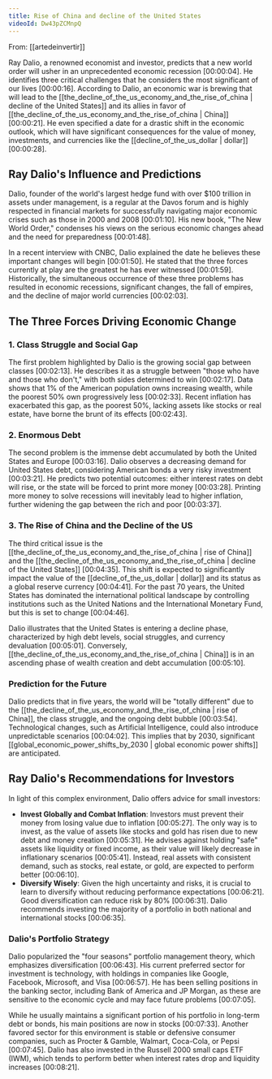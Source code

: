 ```yaml
---
title: Rise of China and decline of the United States
videoId: Dw43pZCMnpQ
---
```


From: [[artedeinvertir]] <br/> 

Ray Dalio, a renowned economist and investor, predicts that a new world order will usher in an unprecedented economic recession <a class="yt-timestamp" data-t="00:00:04">[00:00:04]</a>. He identifies three critical challenges that he considers the most significant of our lives <a class="yt-timestamp" data-t="00:00:16">[00:00:16]</a>. According to Dalio, an economic war is brewing that will lead to the [[the_decline_of_the_us_economy_and_the_rise_of_china | decline of the United States]] and its allies in favor of [[the_decline_of_the_us_economy_and_the_rise_of_china | China]] <a class="yt-timestamp" data-t="00:00:21">[00:00:21]</a>. He even specified a date for a drastic shift in the economic outlook, which will have significant consequences for the value of money, investments, and currencies like the [[decline_of_the_us_dollar | dollar]] <a class="yt-timestamp" data-t="00:00:28">[00:00:28]</a>.

## Ray Dalio's Influence and Predictions
Dalio, founder of the world's largest hedge fund with over $100 trillion in assets under management, is a regular at the Davos forum and is highly respected in financial markets for successfully navigating major economic crises such as those in 2000 and 2008 <a class="yt-timestamp" data-t="00:01:10">[00:01:10]</a>. His new book, "The New World Order," condenses his views on the serious economic changes ahead and the need for preparedness <a class="yt-timestamp" data-t="00:01:48">[00:01:48]</a>.

In a recent interview with CNBC, Dalio explained the date he believes these important changes will begin <a class="yt-timestamp" data-t="00:01:50">[00:01:50]</a>. He stated that the three forces currently at play are the greatest he has ever witnessed <a class="yt-timestamp" data-t="00:01:59">[00:01:59]</a>. Historically, the simultaneous occurrence of these three problems has resulted in economic recessions, significant changes, the fall of empires, and the decline of major world currencies <a class="yt-timestamp" data-t="00:02:03">[00:02:03]</a>.

## The Three Forces Driving Economic Change

### 1. Class Struggle and Social Gap
The first problem highlighted by Dalio is the growing social gap between classes <a class="yt-timestamp" data-t="00:02:13">[00:02:13]</a>. He describes it as a struggle between "those who have and those who don't," with both sides determined to win <a class="yt-timestamp" data-t="00:02:17">[00:02:17]</a>. Data shows that 1% of the American population owns increasing wealth, while the poorest 50% own progressively less <a class="yt-timestamp" data-t="00:02:33">[00:02:33]</a>. Recent inflation has exacerbated this gap, as the poorest 50%, lacking assets like stocks or real estate, have borne the brunt of its effects <a class="yt-timestamp" data-t="00:02:43">[00:02:43]</a>.

### 2. Enormous Debt
The second problem is the immense debt accumulated by both the United States and Europe <a class="yt-timestamp" data-t="00:03:16">[00:03:16]</a>. Dalio observes a decreasing demand for United States debt, considering American bonds a very risky investment <a class="yt-timestamp" data-t="00:03:21">[00:03:21]</a>. He predicts two potential outcomes: either interest rates on debt will rise, or the state will be forced to print more money <a class="yt-timestamp" data-t="00:03:28">[00:03:28]</a>. Printing more money to solve recessions will inevitably lead to higher inflation, further widening the gap between the rich and poor <a class="yt-timestamp" data-t="00:03:37">[00:03:37]</a>.

### 3. The Rise of China and the Decline of the US
The third critical issue is the [[the_decline_of_the_us_economy_and_the_rise_of_china | rise of China]] and the [[the_decline_of_the_us_economy_and_the_rise_of_china | decline of the United States]] <a class="yt-timestamp" data-t="00:04:35">[00:04:35]</a>. This shift is expected to significantly impact the value of the [[decline_of_the_us_dollar | dollar]] and its status as a global reserve currency <a class="yt-timestamp" data-t="00:04:41">[00:04:41]</a>. For the past 70 years, the United States has dominated the international political landscape by controlling institutions such as the United Nations and the International Monetary Fund, but this is set to change <a class="yt-timestamp" data-t="00:04:46">[00:04:46]</a>.

Dalio illustrates that the United States is entering a decline phase, characterized by high debt levels, social struggles, and currency devaluation <a class="yt-timestamp" data-t="00:05:01">[00:05:01]</a>. Conversely, [[the_decline_of_the_us_economy_and_the_rise_of_china | China]] is in an ascending phase of wealth creation and debt accumulation <a class="yt-timestamp" data-t="00:05:10">[00:05:10]</a>.

### Prediction for the Future
Dalio predicts that in five years, the world will be "totally different" due to the [[the_decline_of_the_us_economy_and_the_rise_of_china | rise of China]], the class struggle, and the ongoing debt bubble <a class="yt-timestamp" data-t="00:03:54">[00:03:54]</a>. Technological changes, such as Artificial Intelligence, could also introduce unpredictable scenarios <a class="yt-timestamp" data-t="00:04:02">[00:04:02]</a>. This implies that by 2030, significant [[global_economic_power_shifts_by_2030 | global economic power shifts]] are anticipated.

## Ray Dalio's Recommendations for Investors

In light of this complex environment, Dalio offers advice for small investors:

*   **Invest Globally and Combat Inflation**: Investors must prevent their money from losing value due to inflation <a class="yt-timestamp" data-t="00:05:27">[00:05:27]</a>. The only way is to invest, as the value of assets like stocks and gold has risen due to new debt and money creation <a class="yt-timestamp" data-t="00:05:31">[00:05:31]</a>. He advises against holding "safe" assets like liquidity or fixed income, as their value will likely decrease in inflationary scenarios <a class="yt-timestamp" data-t="00:05:41">[00:05:41]</a>. Instead, real assets with consistent demand, such as stocks, real estate, or gold, are expected to perform better <a class="yt-timestamp" data-t="00:06:10">[00:06:10]</a>.
*   **Diversify Wisely**: Given the high uncertainty and risks, it is crucial to learn to diversify without reducing performance expectations <a class="yt-timestamp" data-t="00:06:21">[00:06:21]</a>. Good diversification can reduce risk by 80% <a class="yt-timestamp" data-t="00:06:31">[00:06:31]</a>. Dalio recommends investing the majority of a portfolio in both national and international stocks <a class="yt-timestamp" data-t="00:06:35">[00:06:35]</a>.

### Dalio's Portfolio Strategy
Dalio popularized the "four seasons" portfolio management theory, which emphasizes diversification <a class="yt-timestamp" data-t="00:06:43">[00:06:43]</a>. His current preferred sector for investment is technology, with holdings in companies like Google, Facebook, Microsoft, and Visa <a class="yt-timestamp" data-t="00:06:57">[00:06:57]</a>. He has been selling positions in the banking sector, including Bank of America and JP Morgan, as these are sensitive to the economic cycle and may face future problems <a class="yt-timestamp" data-t="00:07:05">[00:07:05]</a>.

While he usually maintains a significant portion of his portfolio in long-term debt or bonds, his main positions are now in stocks <a class="yt-timestamp" data-t="00:07:33">[00:07:33]</a>. Another favored sector for this environment is stable or defensive consumer companies, such as Procter & Gamble, Walmart, Coca-Cola, or Pepsi <a class="yt-timestamp" data-t="00:07:45">[00:07:45]</a>. Dalio has also invested in the Russell 2000 small caps ETF (IWM), which tends to perform better when interest rates drop and liquidity increases <a class="yt-timestamp" data-t="00:08:21">[00:08:21]</a>.